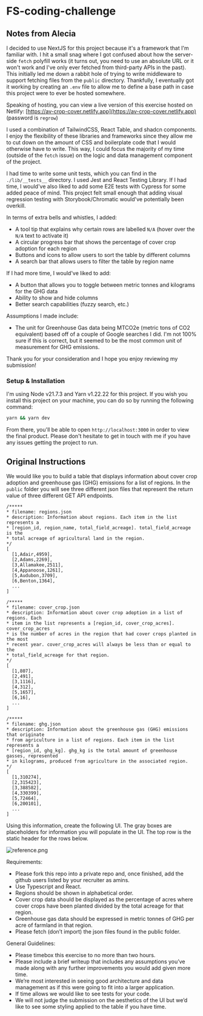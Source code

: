 # FS-coding-challenge

## Notes from Alecia

I decided to use NextJS for this project because it's a framework that I'm familiar with. I hit a small snag where I got
confused about how the server-side `fetch` polyfill works (it turns out, you need to use an absolute URL or it won't work
and I've only ever fetched from third-party APIs in the past). This initially led me down a rabbit hole of trying to write 
middleware to support fetching files from the `public` directory. Thankfully, I eventually got it working by creating an 
`.env` file to allow me to define a base path in case this project were to ever be hosted somewhere.

Speaking of hosting, you can view a live version of this exercise hosted on Netlify: 
[https://av-crop-cover.netlify.app](https://av-crop-cover.netlify.app) (password is `regrow`)

I used a combination of TailwindCSS, React Table, and shadcn components. I enjoy the
flexibility of these libraries and frameworks since they allow me to cut down on the amount of CSS and boilerplate
code that I would otherwise have to write. This way, I could focus the majority of my time (outside of the `fetch` issue)
on the logic and data management component of the project.

I had time to write some unit tests, which you can find in the `./lib/__tests__` directory. I used Jest and React Testing 
Library. If I had time, I would've also liked to add some E2E tests with Cypress for some added peace of mind. This
project felt small enough that adding visual regression testing with Storybook/Chromatic would've potentially been overkill.

In terms of extra bells and whistles, I added:

- A tool tip that explains why certain rows are labelled `N/A` (hover over the `N/A` text to activate it)
- A circular progress bar that shows the percentage of cover crop adoption for each region
- Buttons and icons to allow users to sort the table by different columns
- A search bar that allows users to filter the table by region name

If I had more time, I would've liked to add:

- A button that allows you to toggle between metric tonnes and kilograms for the GHG data
- Ability to show and hide columns
- Better search capabilities (fuzzy search, etc.)

Assumptions I made include:

- The unit for Greenhouse Gas data being MTCO2e (metric tons of CO2 equivalent) based off of a couple of Google searches
  I did. I'm not 100% sure if this is correct, but it seemed to be the most common unit of measurement for GHG emissions.

Thank you for your consideration and I hope you enjoy reviewing my submission!

### Setup & Installation

I'm using Node v21.7.3 and Yarn v1.22.22 for this project. If you wish you install this project on your machine, you can do so by
running the following command:

```bash
yarn && yarn dev
```

From there, you'll be able to open `http://localhost:3000` in order to view the final product. Please don't hesitate to
get in touch with me if you have any issues getting the project to run.

## Original Instructions

We would like you to build a table that displays information about cover crop adoption and greenhouse gas (GHG) emissions for a list of regions. In the `public` folder you will see three different json files that represent the return value of three different GET API endpoints.

```
/***** 
* filename: regions.json
* description: Information about regions. Each item in the list represents a
* [region_id, region_name, total_field_acreage]. total_field_acreage is the
* total acreage of agricultural land in the region.  
*/
[
  [1,Adair,4959],
  [2,Adams,2269],
  [3,Allamakee,2511],
  [4,Appanoose,1261],
  [5,Audubon,3709],
  [6,Benton,1364],
  ...
]
```

```
/***** 
* filename: cover_crop.json
* description: Information about cover crop adoption in a list of regions. Each
* item in the list represents a [region_id, cover_crop_acres]. cover_crop_acres
* is the number of acres in the region that had cover crops planted in the most
* recent year. cover_crop_acres will always be less than or equal to the
* total_field_acreage for that region. 
*/
[
  [1,807],
  [2,491],
  [3,1116],
  [4,312],
  [5,1657],
  [6,16],
  ...
]
```

```
/***** 
* filename: ghg.json
* description: Information about the greenhouse gas (GHG) emissions that originate
* from agriculture in a list of regions. Each item in the list represents a
* [region_id, ghg_kg]. ghg_kg is the total amount of greenhouse gasses, represented
* in kilograms, produced from agriculture in the associated region. 
*/
[
  [1,310274],
  [2,315423],
  [3,388582],
  [4,330399],
  [5,72464],
  [6,200101],
  ...
]
```

Using this information, create the following UI. The gray boxes are placeholders for information you will populate in the UI. The top row is the static header for the rows below.

![reference.png](https://github.com/regrow-coding-challenge/FS-coding-challenge/blob/main/public/region_data_ui.png)

Requirements:
* Please fork this repo into a private repo and, once finished, add the github users listed by your recruiter as amins.
* Use Typescript and React.
* Regions should be shown in alphabetical order.
* Cover crop data should be displayed as the percentage of acres where cover crops have been planted divided by the total acreage for that region.
* Greenhouse gas data should be expressed in metric tonnes of GHG per acre of farmland in that region.
* Please fetch (don’t import) the json files found in the public folder.

General Guidelines:
* Please timebox this exercise to no more than two hours.
* Please include a brief writeup that includes any assumptions you’ve made along with any further improvements you would add given more time.
* We’re most interested in seeing good architecture and data management as if this were going to fit into a larger application.
* If time allows we would like to see tests for your code.
* We will not judge the submission on the aesthetics of the UI but we’d like to see some styling applied to the table if you have time.
